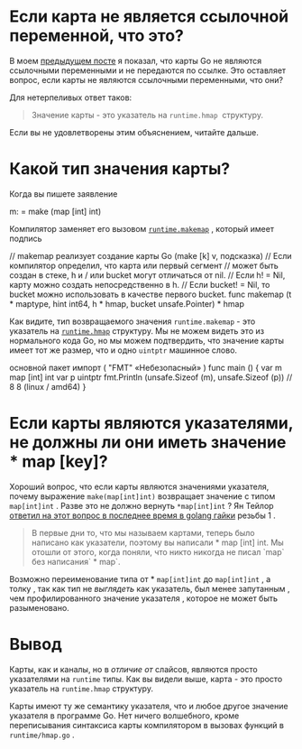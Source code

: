 # Если карта не является ссылочной переменной, что это?

В моем [предыдущем посте](https://dave.cheney.net/2017/04/29/there-is-no-pass-by-reference-in-go) я показал, что карты Go не являются ссылочными переменными и не передаются по ссылке. Это оставляет вопрос, если карты не являются ссылочными переменными, что они?

Для нетерпеливых ответ таков:

> Значение карты \- это указатель на `runtime.hmap`  структуру.

Если вы не удовлетворены этим объяснением, читайте дальше.

# Какой тип значения карты?

Когда вы пишете заявление

m: = make (map \[int\] int)

Компилятор заменяет его вызовом [`runtime.makemap`]( https://golang.org/src/runtime/hashmap.go#L222) , который имеет подпись

// makemap реализует создание карты Go (make \[k\] v, подсказка) // Если компилятор определил, что карта или первый сегмент // может быть создан в стеке, h и / или bucket могут отличаться от nil. // Если h! = Nil, карту можно создать непосредственно в h. // Если bucket! = Nil, то bucket можно использовать в качестве первого bucket. func makemap (t \* maptype, hint int64, h \* hmap, bucket unsafe.Pointer) \* hmap

Как видите, тип возвращаемого значения `runtime.makemap` \- это указатель на [`runtime.hmap`](https://golang.org/src/runtime/hashmap.go#L106) структуру. Мы не можем видеть это из нормального кода Go, но мы можем подтвердить, что значение карты имеет тот же размер, что и одно `uintptr` машинное слово.

основной пакет
 импорт ( "FMT" «Небезопасный» )
 func main () { var m map \[int\] int var p uintptr fmt.Println (unsafe.Sizeof (m), unsafe.Sizeof (p)) // 8 8 (linux / amd64) }

# Если карты являются указателями, не должны ли они иметь значение \* map \[key\]?

Хороший вопрос, что если карты являются значениями указателя, почему выражение `make(map[int]int)` возвращает значение с типом `map[int]int` . Разве это не должно вернуть `*map[int]int` ? Ян Тейлор [ответил на этот вопрос в последнее время в golang гайки](https://groups.google.com/d/msg/golang-nuts/SjuhSYDITm4/jnrp7rRxDQAJ) резьбы 1 .

> В первые дни то, что мы называем картами, теперь было написано как указатели, поэтому вы написали \* map \[int\] int. Мы отошли от этого, когда поняли, что никто никогда не писал \`map\` без написания\` \* map\`.

Возможно переименование типа от \* `map[int]int` до `map[int]int` , а толку , так как тип не *выглядеть* как указатель, был менее запутанным , чем профилированного значение указателя , которое не может быть разыменовано.

# Вывод

Карты, как и каналы, но в *отличие от* слайсов, являются просто указателями на `runtime` типы. Как вы видели выше, карта \- это просто указатель на `runtime.hmap` структуру.

Карты имеют ту же семантику указателя, что и любое другое значение указателя в программе Go. Нет ничего волшебного, кроме переписывания синтаксиса карты компилятором в вызовах функций в `runtime/hmap.go` .
